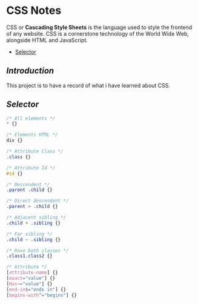 # CSS Notes

CSS or **Cascading Style Sheets** is the language used to style the frontend of any website. CSS is a cornerstone technology of the World Wide Web, alongside HTML and JavaScript.

- [Selector](#selector)

<!-- - [Pseudo Classes]() -->
<!-- - [Pseudo Element]() -->
<!-- - [Fonts]() -->
<!-- - [Lengths]() -->
<!-- - [Colors]() -->
<!-- - [Box Model]() -->
<!-- - [Position]() -->
<!-- - [Background]() -->
<!-- - [Display]() -->
<!-- - [Flex]() -->
<!-- - [Variables]() -->

## _Introduction_

This project is to have a record of what i have learned about CSS.

## _Selector_

```CSS
/* All elements */
* {}

/* Elements HTML */
div {}

/* Attribute Class */
.class {}

/* Attribute Id */
#id {}

/* Descendent */
.parent .child {}

/* Direct descendent */
.parent > .child {}

/* Adjacent sibling */
.child + .sibling {}

/* Far sibling */
.child ~ .sibling {}

/* Have both classes */
.class1.class2 {}

/* Attribute */
[attribute-name] {}
[exact="value"] {}
[Has~="value"] {}
[end-in$="ends in"] {}
[begins-with^="begins"] {}
```
